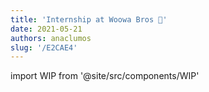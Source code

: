 ```yaml
---
title: 'Internship at Woowa Bros 🚚'
date: 2021-05-21
authors: anaclumos
slug: '/E2CAE4'
---
```


import WIP from '@site/src/components/WIP'

<WIP state="translating" />

